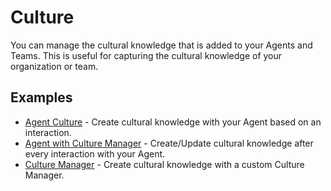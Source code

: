 # Culture

You can manage the cultural knowledge that is added to your Agents and Teams. This is useful for capturing the cultural knowledge of your organization or team.

## Examples

- [Agent Culture](01_agent_culture.py) - Create cultural knowledge with your Agent based on an interaction.
- [Agent with Culture Manager](02_agent_with_culture_manager.py) - Create/Update cultural knowledge after every interaction with your Agent.
- [Culture Manager](culture_manager/README.md) - Create cultural knowledge with a custom Culture Manager.

